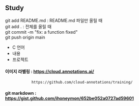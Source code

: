 ## Study

git add README.md : README.md 파일만 올릴 때    
git add . : 전체를 올릴 때  
git commit -m "fix: a function fixed"   
git push origin main    

- C 언어
- 내용
- 프로젝트



#### 이미지 라벨링 : https://cloud.annotations.ai/
                https://github.com/cloud-annotations/training/


#### git markdown : https://gist.github.com/ihoneymon/652be052a0727ad59601

